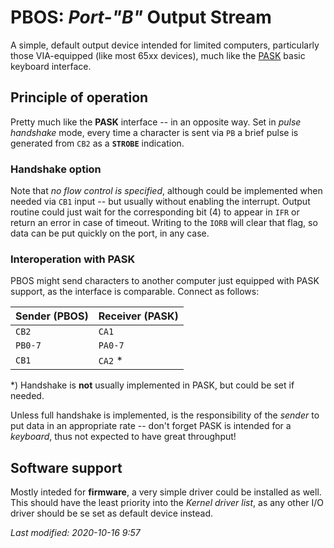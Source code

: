 # PBOS: _Port-"B"_ Output Stream

A simple, default output device intended for limited computers, particularly those
VIA-equipped (like most 65xx devices), much like the
[PASK](pask.md) basic keyboard interface.

## Principle of operation

Pretty much like the **PASK** interface -- in an opposite way. Set in
_pulse handshake_ mode, every time a character is sent via `PB` a brief
pulse is generated from `CB2` as a **`STROBE`** indication.

### Handshake option

Note that _no flow control is specified_, although could be implemented
when needed via `CB1` input -- but usually without enabling the interrupt.
Output routine could just wait for the corresponding bit (4) to appear in `IFR`
or return an error in case of timeout. Writing to the `IORB` will clear that
flag, so data can be put quickly on the port, in any case.

### Interoperation with PASK

PBOS might send characters to another computer just equipped with PASK support,
as the interface is comparable. Connect as follows:

Sender (PBOS)|Receiver (PASK)
-----|-----
`CB2`|`CA1`
`PB0-7`|`PA0-7`
`CB1`|`CA2` \*

\*) Handshake is **not** usually implemented in PASK, but could be set if needed.

Unless full handshake is implemented, is the responsibility of the _sender_ to put
data in an appropriate rate -- don't forget PASK is intended for a _keyboard_, thus
not expected to have great throughput!

## Software support

Mostly inteded for **firmware**, a very simple driver could be installed as well.
This should have the least priority into the _Kernel driver list_, as any other I/O
driver should be se set as default device instead.

_Last modified: 2020-10-16 9:57_
